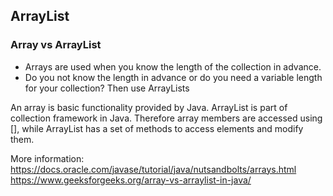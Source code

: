 ## ArrayList

### Array vs ArrayList

- Arrays are used when you know the length of the collection in advance.
- Do you not know the length in advance or do you need a variable length for your collection? Then use ArrayLists

An array is basic functionality provided by Java. ArrayList is part of collection framework in Java. Therefore array members are accessed using [], while ArrayList has a set of methods to access elements and modify them.

More information: https://docs.oracle.com/javase/tutorial/java/nutsandbolts/arrays.html
https://www.geeksforgeeks.org/array-vs-arraylist-in-java/